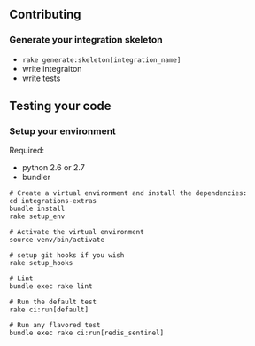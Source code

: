 ## Contributing
### Generate your integration skeleton

- `rake generate:skeleton[integration_name]`
- write integraiton
- write tests

## Testing your code
### Setup your environment

Required:
- python 2.6 or 2.7
- bundler

```
# Create a virtual environment and install the dependencies:
cd integrations-extras
bundle install
rake setup_env

# Activate the virtual environment
source venv/bin/activate

# setup git hooks if you wish
rake setup_hooks

# Lint
bundle exec rake lint

# Run the default test
rake ci:run[default]

# Run any flavored test
bundle exec rake ci:run[redis_sentinel]
```



